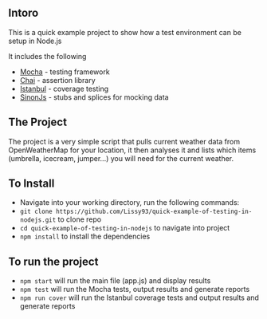 ## Intoro
This is a quick example project to show how a test environment can be setup in Node.js

It includes the following

- [Mocha](http://mochajs.org/) - testing framework
- [Chai](http://chaijs.com/) - assertion library
- [Istanbul](https://github.com/gotwarlost/istanbul) - coverage testing
- [SinonJs](http://sinonjs.org/) - stubs and splices for mocking data

## The Project
The project is a very simple script that pulls current weather data from OpenWeatherMap
for your location, it then analyses it and lists which items (umbrella, icecream, jumper...)
you will need for the current weather.

## To Install
- Navigate into your working directory, run the following commands:
- ```git clone https://github.com/Lissy93/quick-example-of-testing-in-nodejs.git``` to clone repo
- ```cd quick-example-of-testing-in-nodejs``` to navigate into project
- ```npm install``` to install the dependencies

## To run the project
- ```npm start``` will run the main file (app.js) and display results
- ```npm test``` will run the Mocha tests, output results and generate reports
- ```npm run cover``` will run the Istanbul coverage tests and output results and generate reports